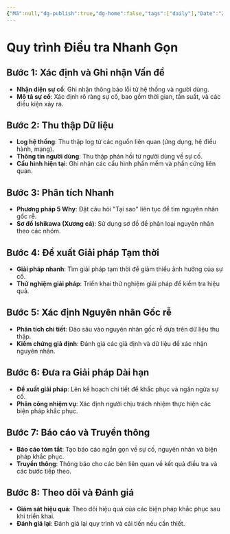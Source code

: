 ```yaml
---
{"Mã":null,"dg-publish":true,"dg-home":false,"tags":["daily"],"Date":"2024-07-28","permalink":"/daily/tmp/dieu-tra-nguyen-nhan/","dgPassFrontmatter":true,"noteIcon":"","updated":"2025-01-14T22:28:02.771+07:00"}
---
```


# Quy trình Điều tra Nhanh Gọn

## Bước 1: Xác định và Ghi nhận Vấn đề
- **Nhận diện sự cố**: Ghi nhận thông báo lỗi từ hệ thống và người dùng.
- **Mô tả sự cố**: Xác định rõ ràng sự cố, bao gồm thời gian, tần suất, và các điều kiện xảy ra.

## Bước 2: Thu thập Dữ liệu
- **Log hệ thống**: Thu thập log từ các nguồn liên quan (ứng dụng, hệ điều hành, mạng).
- **Thông tin người dùng**: Thu thập phản hồi từ người dùng về sự cố.
- **Cấu hình hiện tại**: Ghi nhận các cấu hình phần mềm và phần cứng liên quan.

## Bước 3: Phân tích Nhanh
- **Phương pháp 5 Why**: Đặt câu hỏi "Tại sao" liên tục để tìm nguyên nhân gốc rễ.
- **Sơ đồ Ishikawa (Xương cá)**: Sử dụng sơ đồ để phân loại nguyên nhân theo các nhóm.

## Bước 4: Đề xuất Giải pháp Tạm thời
- **Giải pháp nhanh**: Tìm giải pháp tạm thời để giảm thiểu ảnh hưởng của sự cố.
- **Thử nghiệm giải pháp**: Triển khai thử nghiệm giải pháp để kiểm tra hiệu quả.

## Bước 5: Xác định Nguyên nhân Gốc rễ
- **Phân tích chi tiết**: Đào sâu vào nguyên nhân gốc rễ dựa trên dữ liệu thu thập.
- **Kiểm chứng giả định**: Đánh giá các giả định và dữ liệu để xác nhận nguyên nhân.

## Bước 6: Đưa ra Giải pháp Dài hạn
- **Đề xuất giải pháp**: Lên kế hoạch chi tiết để khắc phục và ngăn ngừa sự cố.
- **Phân công nhiệm vụ**: Xác định người chịu trách nhiệm thực hiện các biện pháp khắc phục.

## Bước 7: Báo cáo và Truyền thông
- **Báo cáo tóm tắt**: Tạo báo cáo ngắn gọn về sự cố, nguyên nhân và biện pháp khắc phục.
- **Truyền thông**: Thông báo cho các bên liên quan về kết quả điều tra và các bước tiếp theo.

## Bước 8: Theo dõi và Đánh giá
- **Giám sát hiệu quả**: Theo dõi hiệu quả của các biện pháp khắc phục sau khi triển khai.
- **Đánh giá lại**: Đánh giá lại quy trình và cải tiến nếu cần thiết.